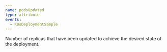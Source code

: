 ```yaml
---
name: podsUpdated
type: attribute
events:
  - K8sDeploymentSample
---
```


Number of replicas that have been updated to achieve the desired state of the deployment.